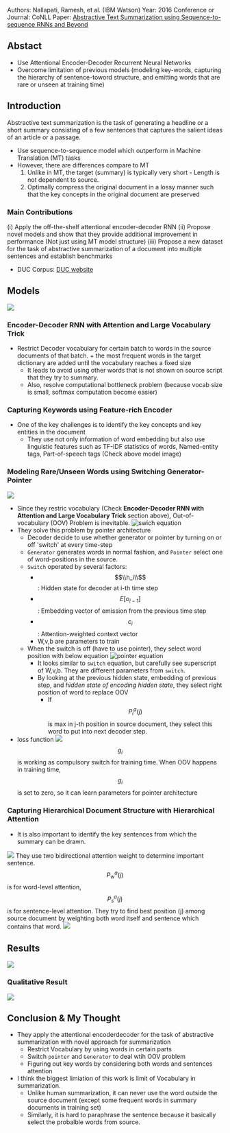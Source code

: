 Authors: Nallapati, Ramesh, et al. (IBM Watson)
Year: 2016
Conference or Journal: CoNLL
Paper: [Abstractive Text Summarization using Sequence-to-sequence RNNs and Beyond](https://www.aclweb.org/anthology/K16-1028.pdf)

## Abstact
* Use Attentional Encoder-Decoder Recurrent Neural Networks
* Overcome limitation of previous models (modeling key-words, capturing the hierarchy of sentence-toword structure, and emitting words that are rare or unseen at training time)

## Introduction
Abstractive text summarization is the task of generating a headline or a short summary consisting of a few sentences that captures the salient ideas of an article or a passage.
* Use sequence-to-sequence model which outperform in Machine Translation (MT) tasks
* However, there are differences compare to MT
  1. Unlike in MT, the target (summary) is typically very short - Length is not dependent to source.
  2. Optimally compress the original document in a lossy manner such that the key concepts in the original document are preserved

### Main Contributions
(i) Apply the off-the-shelf attentional encoder-decoder RNN 
(ii) Propose novel models and show that they provide additional improvement in performance (Not just using MT model structure)
(iii) Propose a new dataset for the task of abstractive summarization of a document into multiple sentences and establish benchmarks
  -  DUC Corpus: [DUC website](https://duc.nist.gov/duc2004/tasks.html)

## Models
![](https://github.com/fenneccat/NLP-research-papers/Images/Abstractive_Text_Summarization_model.jpg)
### Encoder-Decoder RNN with Attention and Large Vocabulary Trick
* Restrict Decoder vocabulary for certain batch to words in the source documents of that batch. + the most frequent words in the
target dictionary are added until the vocabulary reaches a fixed size
  - It leads to avoid using other words that is not shown on source script that they try to summary.
  - Also, resolve computational bottleneck problem (because vocab size is small, softmax computation become easier)
  
### Capturing Keywords using Feature-rich Encoder
* One of the key challenges is to identify the key concepts and key entities in the document
  - They use not only information of word embedding but also use linguistic features such as TF-IDF statistics of words, Named-entity tags, Part-of-speech tags (Check above model image)

### Modeling Rare/Unseen Words using Switching Generator-Pointer
![](https://github.com/fenneccat/NLP-research-papers/Images/Abstractive_Text_Summarization_decoder-pointer-architecture.jpg)
* Since they restric vocabulary (Check **Encoder-Decoder RNN with Attention and Large Vocabulary Trick** section above), Out-of-vocabulary (OOV) Problem is inevitable.
![swich equation](https://github.com/fenneccat/NLP-research-papers/Images/Abstractive_Text_Summarization_switch-equation.jpg)
* They solve this problem by pointer architecture
  - Decoder decide to use whether generator or pointer by turning on or off 'switch' at every time-step
  - `Generator` generates words in normal fashion, and `Pointer` select one of word-positions in the source.
  - `Switch` operated by several factors:
    - $$\\h_i\\$$: Hidden state for decoder at i-th time step
    - $$E[o_{i-1}]$$: Embedding vector of emission from the previous time step
    - $$c_i$$: Attention-weighted context vector
    - W,v,b are parameters to train
  - When the switch is off (have to use pointer), they select word position with below equation
  ![pointer equation](https://github.com/fenneccat/NLP-research-papers/Images/Abstractive_Text_Summarization_pointer-attention.jpg)
    - It looks similar to `switch` equation, but carefully see superscript of W,v,b. They are different parameters from `switch`.
    - By looking at the previous hidden state, embedding of previous step, and *hidden state of encoding hidden state*, they select right position of word to replace OOV
      - If $$P_{i}^{a}(j)$$ is max in j-th position in source document, they select this word to put into next decoder step.
* loss function
![](https://github.com/fenneccat/NLP-research-papers/Images/Abstractive_Text_Summarization_loss-function.jpg)
$$g_{i}$$ is working as compulsory switch for training time. When OOV happens in training time, $$g_{i}$$ is set to zero, so it can learn parameters for pointer architecture


### Capturing Hierarchical Document Structure with Hierarchical Attention
* It is also important to identify the key sentences from which the summary can be drawn.

![](https://github.com/fenneccat/NLP-research-papers/Images/Abstractive_Text_Summarization_attention-for-key-sentence.jpg)
They use two bidirectional attention weight to determine important sentence.
$$P_{w}^{a}(j)$$ is for word-level attention, $$P_{s}^{a}(j)$$ is for sentence-level attention.
They try to find best position (j) among source document by weighting both word itself and sentence which contains that word.
![](https://github.com/fenneccat/NLP-research-papers/Images/Abstractive_Text_Summarization_word-sentence-weighting.jpg)

## Results
![](https://github.com/fenneccat/NLP-research-papers/Images/Abstractive_Text_Summarization_performance-table.jpg)

### Qualitative Result
![](https://github.com/fenneccat/NLP-research-papers/Images/Abstractive_Text_Summarization_qualitative-analysis.jpg)


## Conclusion & My Thought
* They apply the attentional encoderdecoder for the task of abstractive summarization with novel approach for summarization
  - Restrict Vocabulary by using words in certain parts
  - Switch `pointer` and `Generator` to deal wtih OOV problem
  - Figuring out key words by considering both words and sentences attention
* I think the biggest limiation of this work is limit of Vocabulary in summarization.
  - Unlike human summarization, it can never use the word outside the source document (except some frequent words in summary documents in training set)
  - Similarly, it is hard to paraphrase the sentence because it basically select the probalble words from source.
